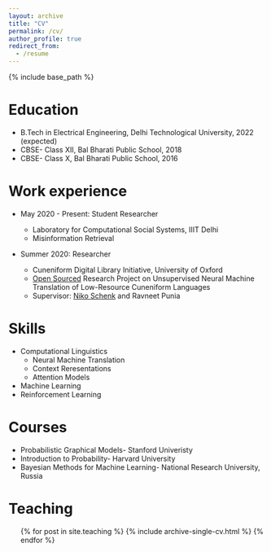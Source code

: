 ```yaml
---
layout: archive
title: "CV"
permalink: /cv/
author_profile: true
redirect_from:
  - /resume
---
```


{% include base_path %}

Education
======
* B.Tech in Electrical Engineering, Delhi Technological University, 2022 (expected)
* CBSE- Class XII, Bal Bharati Public School, 2018
* CBSE- Class X, Bal Bharati Public School, 2016

Work experience
======
* May 2020 - Present: Student Researcher
  * Laboratory for Computational Social Systems, IIIT Delhi
  * Misinformation Retrieval

* Summer 2020: Researcher
  * Cuneniform Digital Library Initiative, University of Oxford
  * [Open Sourced](https://github.com/cdli-gh/Unsupervised-NMT-for-Sumerian-English) Research Project on Unsupervised Neural Machine Translation of Low-Resource Cuneniform Languages
  * Supervisor: [Niko Schenk](https://www.uni-frankfurt.de/46551536/Niko_Schenk) and Ravneet Punia
  
Skills
======
* Computational Linguistics
  * Neural Machine Translation
  * Context Reresentations
  * Attention Models
* Machine Learning
* Reinforcement Learning

Courses
======
* Probabilistic Graphical Models- Stanford Univeristy
* Introduction to Probability- Harvard University
* Bayesian Methods for Machine Learning- National Research University, Russia
  
Teaching
======
  <ul>{% for post in site.teaching %}
    {% include archive-single-cv.html %}
  {% endfor %}</ul>
